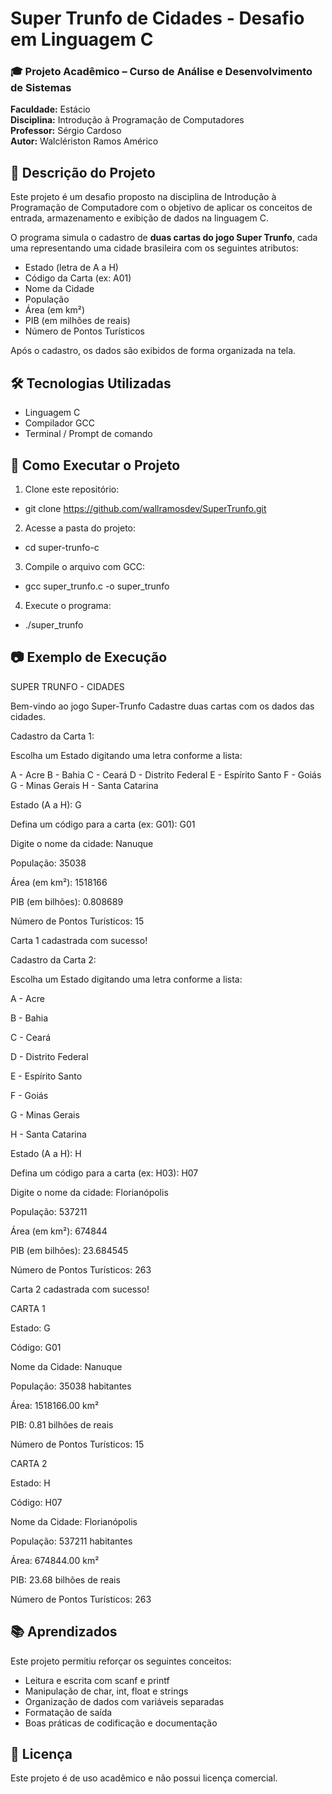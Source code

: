 # Super Trunfo de Cidades - Desafio em Linguagem C


### 🎓 Projeto Acadêmico – Curso de Análise e Desenvolvimento de Sistemas  
**Faculdade:** Estácio  
**Disciplina:** Introdução à Programação de Computadores  
**Professor:** Sérgio Cardoso  
**Autor:** Walclériston Ramos Américo


## 📌 Descrição do Projeto

Este projeto é um desafio proposto na disciplina de Introdução à Programação de Computadore com o objetivo de aplicar os conceitos de entrada, armazenamento e exibição de dados na linguagem C.

O programa simula o cadastro de **duas cartas do jogo Super Trunfo**, cada uma representando uma cidade brasileira com os seguintes atributos:

- Estado (letra de A a H)
- Código da Carta (ex: A01)
- Nome da Cidade
- População
- Área (em km²)
- PIB (em milhões de reais)
- Número de Pontos Turísticos

Após o cadastro, os dados são exibidos de forma organizada na tela.


## 🛠️ Tecnologias Utilizadas

- Linguagem C
- Compilador GCC
- Terminal / Prompt de comando


## 🚀 Como Executar o Projeto

1. Clone este repositório:
- git clone https://github.com/wallramosdev/SuperTrunfo.git

2. Acesse a pasta do projeto:
- cd super-trunfo-c

3. Compile o arquivo com GCC:
- gcc super_trunfo.c -o super_trunfo

4. Execute o programa: 
- ./super_trunfo

## 📷 Exemplo de Execução

SUPER TRUNFO - CIDADES

Bem-vindo ao jogo Super-Trunfo
Cadastre duas cartas com os dados das cidades.

Cadastro da Carta 1:

Escolha um Estado digitando uma letra conforme a lista:

A - Acre
B - Bahia
C - Ceará
D - Distrito Federal
E - Espírito Santo
F - Goiás
G - Minas Gerais
H - Santa Catarina

Estado (A a H): G

Defina um código para a carta (ex: G01): G01

Digite o nome da cidade: Nanuque

População: 35038

Área (em km²): 1518166

PIB (em bilhões): 0.808689

Número de Pontos Turísticos: 15

Carta 1 cadastrada com sucesso!

Cadastro da Carta 2:

Escolha um Estado digitando uma letra conforme a lista:

A - Acre


B - Bahia


C - Ceará


D - Distrito Federal


E - Espírito Santo


F - Goiás


G - Minas Gerais


H - Santa Catarina



Estado (A a H): H

Defina um código para a carta (ex: H03): H07

Digite o nome da cidade: Florianópolis

População: 537211

Área (em km²): 674844

PIB (em bilhões): 23.684545

Número de Pontos Turísticos: 263

Carta 2 cadastrada com sucesso!

CARTA 1

Estado: G

Código: G01

Nome da Cidade: Nanuque

População: 35038 habitantes

Área: 1518166.00 km²

PIB: 0.81 bilhões de reais

Número de Pontos Turísticos: 15


CARTA 2

Estado: H

Código: H07

Nome da Cidade: Florianópolis

População: 537211 habitantes

Área: 674844.00 km²

PIB: 23.68 bilhões de reais

Número de Pontos Turísticos: 263




## 📚 Aprendizados
Este projeto permitiu reforçar os seguintes conceitos:

- Leitura e escrita com scanf e printf
- Manipulação de char, int, float e strings
- Organização de dados com variáveis separadas
- Formatação de saída
- Boas práticas de codificação e documentação


## 📄 Licença
Este projeto é de uso acadêmico e não possui licença comercial.

